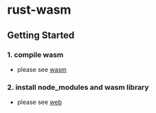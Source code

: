 # rust-wasm

## Getting Started

### 1. compile wasm

- please see [wasm](./wasm/wasm.md)

### 2. install node_modules and wasm library

- please see [web](./web/web.md)
